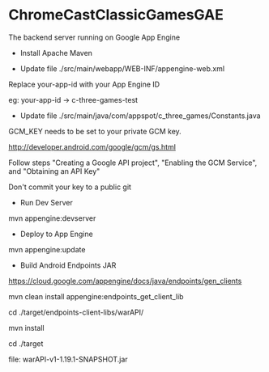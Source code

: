 ChromeCastClassicGamesGAE
=========================

The backend server running on Google App Engine

* Install Apache Maven

* Update file ./src/main/webapp/WEB-INF/appengine-web.xml

Replace your-app-id with your App Engine ID

eg: <application>your-app-id</application> -> <application>c-three-games-test</application>

* Update file ./src/main/java/com/appspot/c_three_games/Constants.java

GCM_KEY needs to be set to your private GCM key.

http://developer.android.com/google/gcm/gs.html

Follow steps "Creating a Google API project", "Enabling the GCM Service", and "Obtaining an API Key"

Don't commit your key to a public git

* Run Dev Server

mvn appengine:devserver

* Deploy to App Engine

mvn appengine:update

* Build Android Endpoints JAR

https://cloud.google.com/appengine/docs/java/endpoints/gen_clients

mvn clean install appengine:endpoints_get_client_lib

cd ./target/endpoints-client-libs/warAPI/

mvn install

cd ./target

file: warAPI-v1-1.19.1-SNAPSHOT.jar
